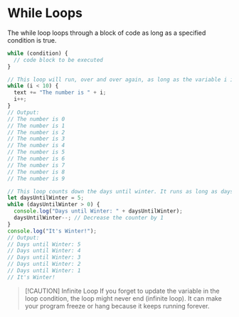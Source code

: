 # While Loops

The while loop loops through a block of code as long as a specified condition is true.

```js
while (condition) {
  // code block to be executed
}

// This loop will run, over and over again, as long as the variable i is less than 10:
while (i < 10) {
  text += "The number is " + i;
  i++;
}
// Output:
// The number is 0
// The number is 1
// The number is 2
// The number is 3
// The number is 4
// The number is 5
// The number is 6
// The number is 7
// The number is 8
// The number is 9

// This loop counts down the days until winter. It runs as long as daysUntilWinter is greater than 0:
let daysUntilWinter = 5;
while (daysUntilWinter > 0) {
  console.log("Days until Winter: " + daysUntilWinter);
  daysUntilWinter--; // Decrease the counter by 1
}
console.log("It's Winter!");
// Output:
// Days until Winter: 5
// Days until Winter: 4
// Days until Winter: 3
// Days until Winter: 2
// Days until Winter: 1
// It's Winter!
```

> [!CAUTION] Infinite Loop
> If you forget to update the variable in the loop condition, the loop might never end (infinite loop). It can make your program freeze or hang because it keeps running forever.
